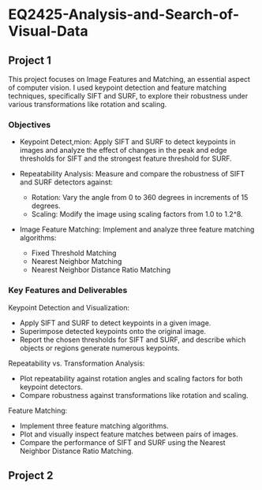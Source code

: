# EQ2425-Analysis-and-Search-of-Visual-Data

## Project 1

This project focuses on Image Features and Matching, an essential aspect of computer vision. I used keypoint detection and feature matching techniques, specifically SIFT and SURF, to explore their robustness under various transformations like rotation and scaling.

### Objectives
- Keypoint Detect,mion: Apply SIFT and SURF to detect keypoints in images and analyze the effect of changes in the peak and edge thresholds for SIFT and the strongest feature threshold for SURF.

- Repeatability Analysis: Measure and compare the robustness of SIFT and SURF detectors against:
    - Rotation: Vary the angle from 0 to 360 degrees in increments of 15 degrees.
    - Scaling: Modify the image using scaling factors from 1.0 to 1.2^8.

- Image Feature Matching: Implement and analyze three feature matching algorithms:
    - Fixed Threshold Matching
    - Nearest Neighbor Matching
    - Nearest Neighbor Distance Ratio Matching

### Key Features and Deliverables
Keypoint Detection and Visualization:
- Apply SIFT and SURF to detect keypoints in a given image.
- Superimpose detected keypoints onto the original image.
- Report the chosen thresholds for SIFT and SURF, and describe which objects or regions generate numerous keypoints.

Repeatability vs. Transformation Analysis:
- Plot repeatability against rotation angles and scaling factors for both keypoint detectors.
- Compare robustness against transformations like rotation and scaling.

Feature Matching:
- Implement three feature matching algorithms.
- Plot and visually inspect feature matches between pairs of images.
- Compare the performance of SIFT and SURF using the Nearest Neighbor Distance Ratio Matching.


## Project 2


